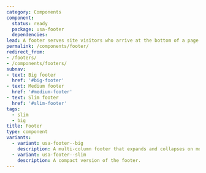 ```yaml
---
category: Components
component:
  status: ready
  package: usa-footer
  dependencies:
lead: A footer serves site visitors who arrive at the bottom of a page without finding what they want.
permalink: /components/footer/
redirect_from:
- /footers/
- /components/footers/
subnav:
- text: Big footer
  href: '#big-footer'
- text: Medium footer
  href: '#medium-footer'
- text: Slim footer
  href: '#slim-footer'
tags:
  - slim
  - big
title: Footer
type: component
variants:
  - variant: usa-footer--big
    description: A multi-column footer that expands and collapses on mobile.
  - variant: usa-footer--slim
    description: A compact version of the footer.
---
```

